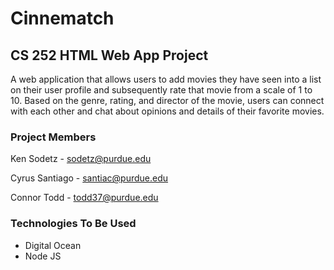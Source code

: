 # Cinnematch
## CS 252 HTML Web App Project
A web application that allows users to add movies they have seen into a list on their user profile and subsequently rate that movie from a scale of 1 to 10. Based on the genre, rating, and director of the movie, users can connect with each other and chat about opinions and details of their favorite movies. 
### Project Members 
Ken Sodetz - sodetz@purdue.edu

Cyrus Santiago - santiac@purdue.edu

Connor Todd - todd37@purdue.edu
### Technologies To Be Used
* Digital Ocean
* Node JS



